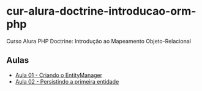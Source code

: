 # cur-alura-doctrine-introducao-orm-php
Curso Alura PHP Doctrine: Introdução ao Mapeamento Objeto-Relacional

## Aulas
- [Aula 01 - Criando o EntityManager](https://github.com/vxrnxk/cur-alura-doctrine-introducao-orm-php/tree/master/aula-01)
- [Aula 02 - Persistindo a primeira entidade](https://github.com/vxrnxk/cur-alura-doctrine-introducao-orm-php/tree/master/aula-02)